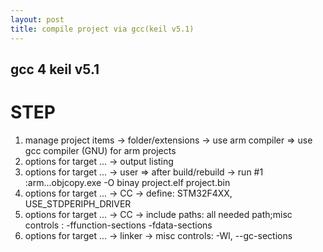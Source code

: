 ```yaml
---
layout: post
title: compile project via gcc(keil v5.1)
---
```


## gcc 4 keil v5.1

STEP
===

1. manage project items -> folder/extensions -> use arm compiler => use gcc compiler (GNU) for arm projects
3. options for target ... -> output listing
2. options for target ... -> user => after build/rebuild -> run #1 :arm...objcopy.exe -O binay project.elf project.bin
4. options for target ... -> CC -> define: STM32F4XX, USE_STDPERIPH_DRIVER
5. options for target ... -> CC -> include paths: all needed path;misc controls : -ffunction-sections -fdata-sections
6. options for target ... -> linker -> misc controls: -Wl, --gc-sections

